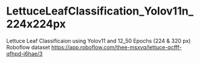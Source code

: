 # LettuceLeafClassification_Yolov11n_224x224px
Lettuce Leaf Classificaion using Yolov11 and 12_50 Epochs  (224 & 320 px) 
Roboflow dataset 
https://app.roboflow.com/thee-msxvq/lettuce-qcfff-qfhpd-j6hae/3 
